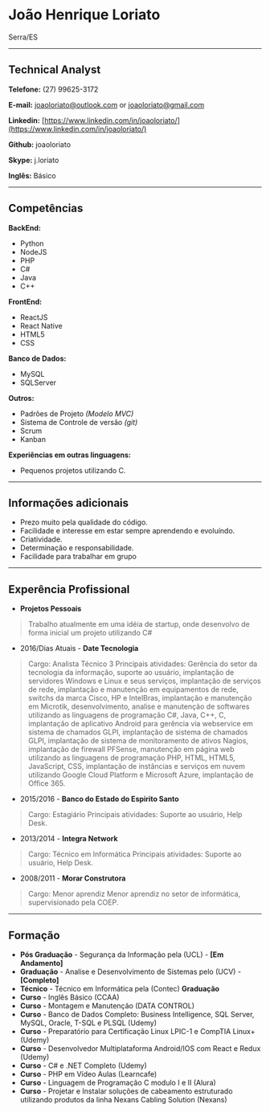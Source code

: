 # João Henrique Loriato
Serra/ES

---

## Technical Analyst


**Telefone:** (27) 99625-3172

**E-mail:** joaoloriato@outlook.com or joaoloriato@gmail.com

**Linkedin:** [https://www.linkedin.com/in/joaoloriato/](https://www.linkedin.com/in/joaoloriato/)

**Github:** joaoloriato

**Skype:** j.loriato

**Inglês:** Básico


---

## Competências

**BackEnd:**

* Python
* NodeJS
* PHP
* C#
* Java
* C++


**FrontEnd:**

* ReactJS
* React Native
* HTML5
* CSS

**Banco de Dados:**

* MySQL
* SQLServer

**Outros:**

* Padrões de Projeto *(Modelo MVC)*
* Sistema de Controle de versão *(git)*
* Scrum
* Kanban


**Experiências em outras linguagens:**

* Pequenos projetos utilizando C.

---

## Informações adicionais

* Prezo muito pela qualidade do código.
* Facilidade e interesse em estar sempre aprendendo e evoluíndo.
* Criatividade.
* Determinação e responsabilidade.
* Facilidade para trabalhar em grupo

---

## Experência Profissional

* **Projetos Pessoais**
> Trabalho atualmente em uma idéia de startup, onde desenvolvo de forma inicial um projeto utilizando C#


* 2016/Dias Atuais - **Date Tecnologia**
> Cargo: Analista Técnico 3
Principais atividades: Gerência do setor da tecnologia da informação, suporte ao usuário, implantação de servidores Windows e Linux e seus serviços, implantação de serviços de rede, implantação e manutenção em equipamentos de rede, switchs da marca Cisco, HP e IntelBras, implantação e manutenção em Microtik, desenvolvimento, analise e manutenção de softwares utilizando as linguagens de programação C#, Java, C++, C, implantação de aplicativo Android para gerência via webservice em sistema de chamados GLPI, implantação de sistema de chamados GLPI, implantação de sistema de monitoramento de ativos Nagios, implantação de firewall PFSense, manutenção em página web utilizando as linguagens de programação PHP, HTML, HTML5, JavaScript, CSS, implantação de instâncias e serviços em nuvem utilizando Google Cloud Platform e Microsoft Azure, implantação de Office 365.

* 2015/2016 - **Banco do Estado do Espirito Santo**
> Cargo: Estagiário 
Principais atividades: Suporte ao usuário, Help Desk.

* 2013/2014 - **Integra Network**
> Cargo: Técnico em Informática 
Principais atividades: Suporte ao usuário, Help Desk.

* 2008/2011 - **Morar Construtora**
> Cargo: Menor aprendiz 
Menor aprendiz no setor de informática, supervisionado pela COEP.

---

## Formação

* **Pós Graduação** - Segurança da Informação pela (UCL)  - **[Em Andamento]**
* **Graduação** - Analise e Desenvolvimento de Sistemas pelo (UCV)  - **[Completo]**
* **Técnico** - Técnico em Informática pela (Contec) **Graduação**
* **Curso** - Inglês Básico (CCAA)
* **Curso** - Montagem e Manutenção (DATA CONTROL)
* **Curso** - Banco de Dados Completo: Business Intelligence, SQL Server, MySQL, Oracle, T-SQL e PLSQL (Udemy)
* **Curso** - Preparatório para Certificação Linux LPIC-1 e CompTIA Linux+ (Udemy) 
* **Curso** - Desenvolvedor Multiplataforma Android/IOS com React e Redux (Udemy)
* **Curso** - C# e .NET Completo (Udemy)
* **Curso** - PHP em Vídeo Aulas (Learncafe)
* **Curso** - Linguagem de Programação C modulo I e II (Alura)
* **Curso** - Projetar e Instalar soluções de cabeamento estruturado utilizando produtos da linha Nexans Cabling Solution (Nexans) 

